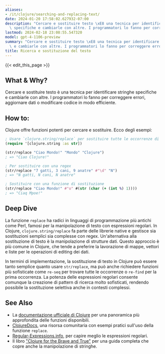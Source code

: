 ```yaml
---
aliases:
- /it/clojure/searching-and-replacing-text/
date: 2024-01-20 17:58:02.627932-07:00
description: "Cercare e sostituire testo \xE8 una tecnica per identificare stringhe\
  \ specifiche e cambiarle con altre. I programmatori lo fanno per correggere errori,\u2026"
lastmod: 2024-02-18 23:08:55.547320
model: gpt-4-1106-preview
summary: "Cercare e sostituire testo \xE8 una tecnica per identificare stringhe specifiche\
  \ e cambiarle con altre. I programmatori lo fanno per correggere errori,\u2026"
title: Ricerca e sostituzione del testo
---
```


{{< edit_this_page >}}

## What & Why?
Cercare e sostituire testo è una tecnica per identificare stringhe specifiche e cambiarle con altre. I programmatori lo fanno per correggere errori, aggiornare dati o modificare codice in modo efficiente.

## How to:
Clojure offre funzioni potenti per cercare e sostituire. Ecco degli esempi:

```Clojure
; Usare `clojure.string/replace` per sostituire tutte le occorrenze di una stringa
(require '[clojure.string :as str])

(str/replace "Ciao Mondo!" "Mondo" "Clojure")
; => "Ciao Clojure!"

; Per sostituire con una regex
(str/replace "7 gatti, 3 cani, 9 anatre" #"\d" "N")
; => "N gatti, N cani, N anatre"

; Sostituire con una funzione di sostituzione
(str/replace "Ciao Mondo!" #"o" #(str (char (+ (int %) 1))))
; => "Ciaq Mpoe!"
```

## Deep Dive
La funzione `replace` ha radici in linguaggi di programmazione più antichi come Perl, famosi per la manipolazione di testo con espressioni regolari. In Clojure, `clojure.string/replace` fa parte delle librerie native e gestisce sia sostituzioni semplici sia complesse con regex. Un'alternativa alla sostituzione di testo è la manipolazione di strutture dati. Questo approccio è più comune in Clojure, che tende a preferire la lavorazione di mappe, vettori e liste per le operazioni di editing dei dati.

In termini di implementazione, la sostituzione di testo in Clojure può essere tanto semplice quanto usare `str/replace`, ma può anche richiedere funzioni più sofisticate come `re-seq` per trovare tutte le occorrenze o `re-find` per la prima occorrenza. La potenza delle espressioni regolari consente comunque la creazione di pattern di ricerca molto sofisticati, rendendo possibile la sostituzione selettiva anche in contesti complessi.

## See Also
- La [documentazione ufficiale di Clojure](https://clojure.org) per una panoramica più approfondita delle funzioni disponibili.
- [ClojureDocs](https://clojuredocs.org/clojure.string/replace), una risorsa comunitaria con esempi pratici sull'uso della funzione `replace`.
- [Regular-Expressions.info](https://www.regular-expressions.info/), per capire meglio le espressioni regolari.
- Il libro ["Clojure for the Brave and True"](https://www.braveclojure.com/) per una guida completa che copre anche la manipolazione di stringhe.

